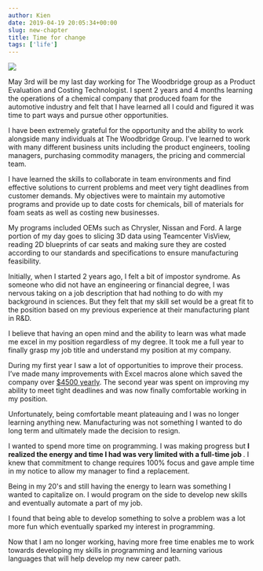 ```yaml
---
author: Kien
date: 2019-04-19 20:05:34+00:00
slug: new-chapter
title: Time for change
tags: ['life']
---
```


![](https://images.unsplash.com/photo-1468779036391-52341f60b55d?ixlib=rb-1.2.1&ixid=eyJhcHBfaWQiOjEyMDd9&auto=format&fit=crop&w=3021&q=80)

May 3rd will be my last day working for The Woodbridge group as a Product Evaluation and Costing Technologist. I spent 2 years and 4 months learning the operations of a chemical company that produced foam for the automotive industry and felt that I have learned all I could and figured it was time to part ways and pursue other opportunities.

I have been extremely grateful for the opportunity and the ability to work alongside many individuals at The Woodbridge Group. I’ve learned to work with many different business units including the product engineers, tooling managers, purchasing commodity managers, the pricing and commercial team.

I have learned the skills to collaborate in team environments and find effective solutions to current problems and meet very tight deadlines from customer demands. My objectives were to maintain my automotive programs and provide up to date costs for chemicals, bill of materials for foam seats as well as costing new businesses.

My programs included OEMs such as Chrysler, Nissan and Ford. A large portion of my day goes to slicing 3D data using Teamcenter VisView, reading 2D blueprints of car seats and making sure they are costed according to our standards and specifications to ensure manufacturing feasibility.

Initially, when I started 2 years ago, I felt a bit of impostor syndrome. As someone who did not have an engineering or financial degree, I was nervous taking on a job description that had nothing to do with my background in sciences. But they felt that my skill set would be a great fit to the position based on my previous experience at their manufacturing plant in R&D.

I believe that having an open mind and the ability to learn was what made me excel in my position regardless of my degree. It took me a full year to finally grasp my job title and understand my position at my company.

During my first year I saw a lot of opportunities to improve their process. I’ve made many improvements with Excel macros alone which saved the company over [$4500 yearly](/blog/automated-job-process/). The second year was spent on improving my ability to meet tight deadlines and was now finally comfortable working in my position.

Unfortunately, being comfortable meant plateauing and I was no longer learning anything new. Manufacturing was not something I wanted to do long term and ultimately made the decision to resign.

I wanted to spend more time on programming. I was making progress but <b> I realized the energy and time I had was very limited with a full-time job </b>. I knew that commitment to change requires 100% focus and gave ample time in my notice to allow my manager to find a replacement.

Being in my 20's and still having the energy to learn was something I wanted to capitalize on. I would program on the side to develop new skills and eventually automate a part of my job.

I found that being able to develop something to solve a problem was a lot more fun which eventually sparked my interest in programming.

Now that I am no longer working, having more free time enables me to work towards developing my skills in programming and learning various languages that will help develop my new career path.
